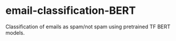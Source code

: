 # email-classification-BERT
Classification of emails as spam/not spam using pretrained TF BERT models.

